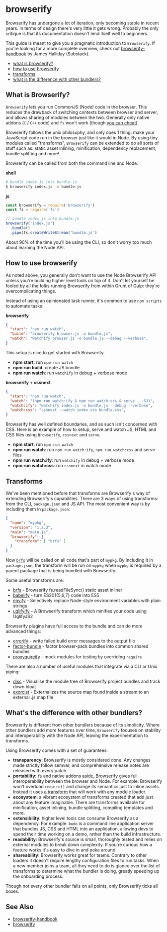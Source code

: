# browserify
Browserify has undergone a lot of iteration, only becoming stable in recent
years. In terms of design there's very little it gets wrong.  Probably the only
critique is that its documentation doesn't lend itself well to beginners.

This guide is meant to give you a pragmatic introduction to `Browserify`. If
you're looking for a more complete overview, check out
[browserify-handbook](https://github.com/substack/browserify-handbook) by
James Halliday (Substack).

- [what is browserify?](#what-is-browserify)
- [how to use browserify](#how-to-use-browserify)
- [transforms](#transforms)
- [what is the difference with other bundlers?](#what-is-the-difference-with-other-bundlers)

## What is Browserify?
`Browserify` lets you run CommonJS (Node) code in the browser. This reduces the
drawback of switching contexts between browser and server, and allows sharing
of modules between the two. Generally only native addons (`C` / `C++` code) and
`fs` won't work (though [you can cheat](https://github.com/substack/brfs)).

Browserify follows the unix philosophy, and only does 1 thing: make your
JavaScript code run in the browser just like it would in Node. By using tiny
modules called "transforms", `Browserify` can be extended to do all sorts of
stuff such as: static asset inlining, minification, dependency replacement,
bundle splitting and more!

Browserify can be called from both the command line and Node.

__shell__
```sh
# bundle index.js into bundle.js
$ browserify index.js -o bundle.js
```

__js__
```js
const browserify = require('browserify')
const fs = require('fs')

// bundle index.js into bundle.js
browserify('index.js')
  .bundle()
  .pipe(fs.createWriteStream('bundle.js')
```

About 90% of the time you'll be using the CLI, so don't worry too much about
learning the Node API.

## How to use browserify
As noted above, you generally don't want to use the Node Browserify API unless
you're building higher level tools on top of it. Don't let yourself be fooled
by all the folks running Browserify from within Grunt of Gulp: they're
overcomplicating things.

Instead of using an opinionated task runner, it's common to use `npm scripts`
to automate tasks:

__browserify__
```json
{
  "start": "npm run watch",
  "build": "browserify browser.js -o bundle.js",
  "watch": "watchify browser.js -o bundle.js --debug --verbose",
}
```
This setup is nice to get started with Browserify.

- __npm start__: run `npm run watch`
- __npm run build__: create JS bundle
- __npm run watch__: run `watchify` in debug + verbose mode

__browserify + cssnext__
```json
{
  "start": "npm run watch",
  "watch": "(npm run watch:ify & npm run watch:css & serve . -SJ)",
  "watch:ify": "watchify index.js -o bundle.js --debug --verbose",
  "watch:css": "cssnext --watch index.css bundle.css",
}
```
Browserify has well defined boundaries, and as such isn't concerned with CSS.
Here is an example of how to setup, serve and watch JS, HTML and CSS files
using `Browserify`, `cssnext` and `serve`.
- __npm start__: run `npm run watch`
- __npm run watch__: run `npm run watch:ify`, `npm run watch:css` and serve
  files
- __npm run watch:ify__: run `watchify` in debug + verbose mode
- __npm run watch:css__: run `cssnext` in watch mode

## Transforms
We've been mentioned before that transforms are Browserify's way of extending
Browserify's capabilities. There are 3 ways of using transforms: from the CLI,
`package.json` and JS API. The most convenient way is by including them in
`package.json`:

```json
{
  "name": "mypkg",
  "version": "1.2.3",
  "main": "main.js",
  "browserify": {
    "transform": [ "brfs" ]
  }
}
```
Now [`brfs`](https://github.com/substack/brfs) will be called on all code
that's part of `mypkg`. By including it in `package.json`, the transform
will be run on `mypkg` when `mypkg` is required by a parent package that is
being bundled with Browserify.

Some useful transforms are:
- [brfs](https://github.com/substack/brfs) - Browserify fs.readFileSync()
  static asset inliner
- [babelify](https://www.npmjs.com/package/babelify) - turn ES201{5,6,7} code
  into ES5
- [envify](https://github.com/hughsk/envify) - Selectively replace Node-style
  environment variables with plain strings
- [uglifyify](https://github.com/hughsk/uglifyify) - A Browserify transform
  which minifies your code using UglifyJS2

Browserify plugins have full access to the bundle and can do more advanced things:
- [errorify](https://github.com/zertosh/errorify) - write
  failed build error messages to the output file
- [factor-bundle](https://github.com/substack/factor-bundle) - factor
  browser-pack bundles into common shared bundles
- [proxyquireify](https://github.com/thlorenz/proxyquireify) - mock
  modules for testing by overriding `require`

There are also a number of useful modules that integrate via a CLI or Unix piping:
- [disc](https://github.com/hughsk/disc) - Visualise the module tree of
  Browserify project bundles and track down bloat
- [exorcist](https://github.com/thlorenz/exorcist) - Externalizes the source
  map found inside a stream to an external .js.map file

## What's the difference with other bundlers?
Browserify is different from other bundlers because of its simplicity. Where
other bundlers add more features over time, `Browserify` focuses on stability
and interoperability with the Node API, leaving the experimentation to
transforms.

Using Browserify comes with a set of guarantees:

- __transparency__: Browserify is mostly considered done. Any changes made
  strictly follow semver, and comprehensive release notes are released with
  every patch.
- __portability__: `fs` and native addons aside, Browserify gives full
  interoperability between the browser and Node. For example: Browserify won't overload `require()` and change its semantics just
  to inline assets. Instead it uses [a
  transform](https://github.com/substack/brfs) that will work with any module
  loader.
- __ecosystem__: a vibrant ecosystem of transforms created that add just about
  any feature imaginable. There are transforms available for minification,
  asset inlining, bundle splitting, compiling templates and more.
- __extensibility__: higher level tools can consume Browserify as a dependency.
  For example: `budo` is a command line application server that bundles JS, CSS
  and HTML into an application, allowing devs to spend their time working on a
  demo, rather than the build infrastructure.
- __readability__: Browserify's source is small, thoroughly tested and relies
  on external modules to break down complexity. If you're curious how a feature
  works it's easy to dive in and poke around.
- __shareability__: Browserify works great for teams. Contrary to other loaders
  it doesn't require lengthy configuration files to run tasks. When a new
  member joins a team, all they need to do is glance over the list of
  transforms to determine what the bundler is doing, greatly speeding up the
  onboarding process.

Though not every other bundler fails on all points, only Browserify ticks all
boxes.

## See Also
- [browserify-handbook](https://github.com/substack/Browserify-handbook)
- [browserify](https://github.com/substack/node-Browserify)
